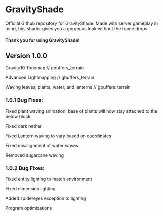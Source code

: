 # GravityShade
Official Github repository for GravityShade. Made with server gameplay in mind, this shader gives you a gorgeous look without the frame drops.
#### Thank you for using GravityShade!

## Version 1.0.0
Gravity10 Tonemap // gbuffers_terrain

Advanced Lightmapping // gbuffers_terrain

Waving leaves, plants, water, and lanterns // gbuffers_terrain

### 1.0.1 Bug Fixes:
Fixed plant waving animation, base of plants will now stay attached to the below block

Fixed dark nether

Fixed Lantern waving to vary based on coordinates

Fixed misalignment of water waves

Removed sugarcane waving

### 1.0.2 Bug Fixes:
Fixed entity lighting to match environment

Fixed dimension lighting

Added spidereyes exception to lighting

Program optimizations
